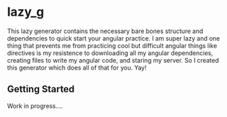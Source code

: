 # lazy_g

This lazy generator contains the necessary bare bones structure and dependencies to quick start your angular practice.  I am super lazy and one thing that prevents me from practicing cool but difficult angular things like directives is my resistence to downloading all my angular dependencies, creating files to write my angular code, and staring my server.  So I created this generator which does all of that for you.  Yay!

## Getting Started

Work in progress....